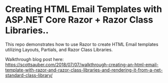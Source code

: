 # Creating HTML Email Templates with ASP.NET Core Razor + Razor Class Libraries..
This repo demonstrates how to use Razor to create HTML Email templates utilizing Layouts, Partials, and Razor Class Libraries.

Walkthrough blog post here: https://scottsauber.com/2018/07/07/walkthrough-creating-an-html-email-template-with-razor-and-razor-class-libraries-and-rendering-it-from-a-net-standard-class-library/
